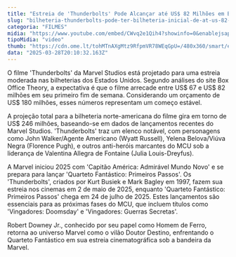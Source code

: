 ```yaml
---
title: "Estreia de 'Thunderbolts' Pode Alcançar até US$ 82 Milhões em Bilheteria nos EUA"
slug: "bilheteria-thunderbolts-pode-ter-bilheteria-inicial-de-at-us-82-milhes"
categoria: "FILMES"
midia: "https://www.youtube.com/embed/CWvq2e1Qih4?showinfo=0&enablejsapi=1"
tipoMidia: "video"
thumb: "https://cdn.ome.lt/tohMTnAXgMtz9RfpmVR78WEqGpU=/480x360/smart/extras/conteudos/Captura_de_tela_2025-03-28_170152.png"
data: "2025-03-28T20:10:32.163Z"
---
```


O filme 'Thunderbolts' da Marvel Studios está projetado para uma estreia moderada nas bilheterias dos Estados Unidos. Segundo análises do site Box Office Theory, a expectativa é que o filme arrecade entre US$ 67 e US$ 82 milhões em seu primeiro fim de semana. Considerando um orçamento de US$ 180 milhões, esses números representam um começo estável.

A projeção total para a bilheteria norte-americana do filme gira em torno de US$ 246 milhões, baseando-se em dados de lançamentos recentes do Marvel Studios. 'Thunderbolts' traz um elenco notável, com personagens como John Walker/Agente Americano (Wyatt Russell), Yelena Belova/Viúva Negra (Florence Pugh), e outros anti-heróis marcantes do MCU sob a liderança de Valentina Allegra de Fontaine (Julia Louis-Dreyfus).

A Marvel iniciou 2025 com 'Capitão América: Admirável Mundo Novo' e se prepara para lançar 'Quarteto Fantástico: Primeiros Passos'. Os 'Thunderbolts', criados por Kurt Busiek e Mark Bagley em 1997, fazem sua estreia nos cinemas em 2 de maio de 2025, enquanto 'Quarteto Fantástico: Primeiros Passos' chega em 24 de julho de 2025. Estes lançamentos são essenciais para as próximas fases do MCU, que incluem títulos como 'Vingadores: Doomsday' e 'Vingadores: Guerras Secretas'.

Robert Downey Jr., conhecido por seu papel como Homem de Ferro, retorna ao universo Marvel como o vilão Doutor Destino, enfrentando o Quarteto Fantástico em sua estreia cinematográfica sob a bandeira da Marvel.